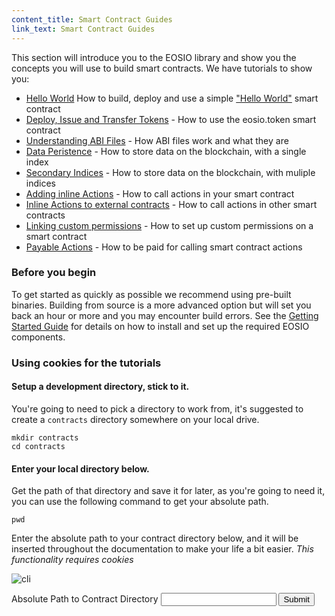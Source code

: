 ```yaml
---
content_title: Smart Contract Guides
link_text: Smart Contract Guides
---
```


This section will introduce you to the EOSIO library and show you the concepts you will use to build smart contracts. We have tutorials to show you:

* [Hello World](10_hello-world.md) How to build, deploy and use a simple ["Hello World"](10_hello-world.md) smart contract
* [Deploy, Issue and Transfer Tokens](20_deploy-issue-and-transfer-tokens.md) - How to use the eosio.token smart contract
* [Understanding ABI Files](30_understanding-ABI-files.md) - How ABI files work and what they are 
* [Data Peristence](40_data-persistence.md) - How to store data on the blockchain, with a single index
* [Secondary Indices](50_secondary-indices.md) - How to store data on the blockchain, with muliple indices
* [Adding inline Actions](60_adding-inline-actions.md) - How to call actions in your smart contract
* [Inline Actions to external contracts](70_inline-action-to-external-contract.md) - How to call actions in other smart contracts
* [Linking custom permissions](80_linking-custom-permission.md) - How to set up custom permissions on a smart contract
* [Payable Actions](90_payable-actions.md) - How to be paid for calling smart contract actions

### Before you begin
To get started as quickly as possible we recommend using pre-built binaries. Building from source is a more advanced option but will set you back an hour or more and you may encounter build errors. See the [Getting Started Guide](../30_getting-started-guide) for details on how to install and set up the required EOSIO components.


### Using cookies for the tutorials

#### Setup a development directory, stick to it.
You're going to need to pick a directory to work from, it's suggested to create a `contracts` directory somewhere on your local drive.
```shell
mkdir contracts
cd contracts
```

#### Enter your local directory below.
Get the path of that directory and save it for later, as you're going to need it, you can use the following command to get your absolute path.
```
pwd
```

Enter the absolute path to your contract directory below, and it will be inserted throughout the documentation to make your life a bit easier. _This functionality requires cookies_

![cli](../images/cli_2.2.2.gif)

<div class="eosio-helper-box">
    <form id="CONTRACTS_DIR">
        <label>Absolute Path to Contract Directory</label>
        <input class="helper-cookie" name="CONTRACTS_DIR" type="text" />
        <input type="submit" />
        <span></span>
    </form>
</div>

